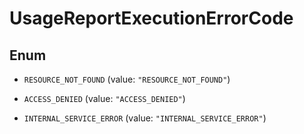 

# UsageReportExecutionErrorCode

## Enum


* `RESOURCE_NOT_FOUND` (value: `"RESOURCE_NOT_FOUND"`)

* `ACCESS_DENIED` (value: `"ACCESS_DENIED"`)

* `INTERNAL_SERVICE_ERROR` (value: `"INTERNAL_SERVICE_ERROR"`)



